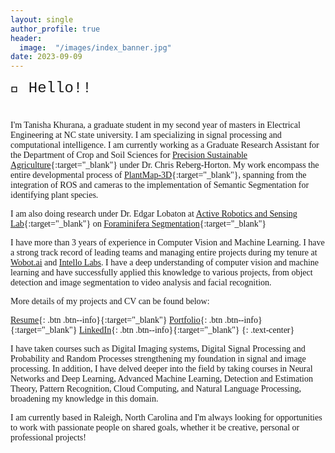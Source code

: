 ```yaml
---
layout: single
author_profile: true
header:
  image:  "/images/index_banner.jpg"
date: 2023-09-09
---
```

<html>
<head>
    <style>
        body {
            font-family: 'Times New Roman', Times, serif;
        }
    </style>
</head>
<body>

<div style="margin-bottom:1cm; font-family: 'Courier New', Courier, monospace;" align="left"><font size="5">👋 Hello!!</font></div>


</body>
</html>


I'm Tanisha Khurana, a graduate student in my second year of masters in Electrical Engineering at NC state university. I am specializing in signal processing and computational intelligence. I am currently working as a Graduate Research Assistant for the Department of Crop and Soil Sciences for [Precision Sustainable Agriculture](https://www.precisionsustainableag.org/){:target="_blank"} under Dr. Chris Reberg-Horton. My work encompass the entire developmental process of [PlantMap-3D](https://www.precisionsustainableag.org/plantmap3d){:target="_blank"}, spanning from the integration of ROS and cameras to the implementation of Semantic Segmentation for identifying plant species. 

I am also doing research under Dr. Edgar Lobaton at [Active Robotics and Sensing Lab](https://research.ece.ncsu.edu/aros/){:target="_blank"} on [Foraminifera Segmentation](https://research.ece.ncsu.edu/aros/foram-identification/){:target="_blank"}

I have more than 3 years of experience in Computer Vision and Machine Learning. I have a strong track record of leading teams and managing entire projects during my tenure at [Wobot.ai](https://wobot.ai/) and [Intello Labs](https://www.intellolabs.com/). I have a deep understanding of computer vision and machine learning and have successfully applied this knowledge to various projects, from object detection and image segmentation to video analysis and facial recognition. 

More details of my projects and CV can be found below:

[Resume](https://tanisha1112.github.io/cv/){: .btn .btn--info}{:target="_blank"} [Portfolio](https://tanisha1112.github.io/projects/){: .btn .btn--info}{:target="_blank"} [LinkedIn](https://www.linkedin.com/in/tanisha-khurana/){: .btn .btn--info}{:target="_blank"}
{: .text-center}

I have taken courses such as Digital Imaging systems, Digital Signal Processing and Probability and Random Processes strengthening my foundation in signal and image processing. In addition, I have delved deeper into the field by taking courses in Neural Networks and Deep Learning, Advanced Machine Learning, Detection and Estimation Theory, Pattern Recognition, Cloud Computing, and Natural Language Processing, broadening my knowledge in this domain.

I am currently based in Raleigh, North Carolina and I'm always looking for opportunities to work with passionate people on shared goals, whether it be creative, personal or professional projects!


